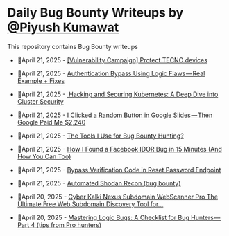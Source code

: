 # Daily Bug Bounty Writeups by [@Piyush Kumawat](https://twitter.com/piyush_supiy) 
This repository contains Bug Bounty writeups

<!-- BLOG-POST-LIST:START -->
 - 💯April 21, 2025 - [[Vulnerability Campaign] Protect TECNO devices](https://medium.com/@security.tecno/vulnerability-campaign-protect-tecno-devices-070e2324175a?source=rss------bug_bounty-5) 

 - 💯April 21, 2025 - [Authentication Bypass Using Logic Flaws — Real Example + Fixes](https://infosecwriteups.com/authentication-bypass-using-logic-flaws-real-example-fixes-f80f66587b2c?source=rss------bug_bounty-5) 

 - 💯April 21, 2025 - [️ Hacking and Securing Kubernetes: A Deep Dive into Cluster Security](https://infosecwriteups.com/%EF%B8%8F-hacking-and-securing-kubernetes-a-deep-dive-into-cluster-security-f84436f6544a?source=rss------bug_bounty-5) 

 - 💯April 21, 2025 - [I Clicked a Random Button in Google Slides — Then Google Paid Me $2,240](https://infosecwriteups.com/i-clicked-a-random-button-in-google-slides-then-google-paid-me-2-240-22e1c0ca0535?source=rss------bug_bounty-5) 

 - 💯April 21, 2025 - [The Tools I Use for Bug Bounty Hunting?](https://devprogramming.medium.com/the-tools-i-use-for-bug-bounty-hunting-5e544af7df44?source=rss------bug_bounty-5) 

 - 💯April 21, 2025 - [How I Found a Facebook IDOR Bug in 15 Minutes &lpar;And How You Can Too&rpar;](https://medium.com/@ibtissamhammadi/how-i-found-a-facebook-idor-bug-in-15-minutes-and-how-you-can-too-3ca4c6378b7c?source=rss------bug_bounty-5) 

 - 💯April 21, 2025 - [Bypass Verification Code in Reset Password Endpoint](https://firdausmuhammadismail.medium.com/bypass-verification-code-in-reset-password-endpoint-91c2fa97e27b?source=rss------bug_bounty-5) 

 - 💯April 21, 2025 - [Automated Shodan Recon &lpar;bug bounty&rpar;](https://medium.com/@loyalonlytoday/automated-shodan-recon-bug-bounty-776489cf8b6c?source=rss------bug_bounty-5) 

 - 💯April 20, 2025 - [Cyber Kalki Nexus Subdomain WebScanner Pro  The Ultimate Free Web Subdomain Discovery Tool for…](https://medium.com/@krivadna/cyber-kalki-nexus-subdomain-webscanner-pro-the-ultimate-free-web-subdomain-discovery-tool-for-3d59d7f645a2?source=rss------bug_bounty-5) 

 - 💯April 20, 2025 - [Mastering Logic Bugs: A Checklist for Bug Hunters — Part 4 &lpar;tips from Pro hunters&rpar;](https://medium.com/@mahdisalhi0500/mastering-logic-bugs-a-checklist-for-bug-hunters-part-4-tips-from-pro-hunters-b098618c67ca?source=rss------bug_bounty-5) 
<!-- BLOG-POST-LIST:END -->
